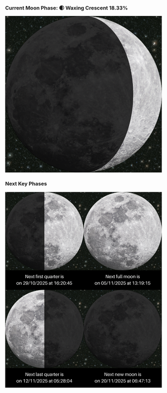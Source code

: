 ### Current Moon Phase: 🌒 Waxing Crescent 18.33%
![Moon Phase](moonphase.png)
### Next Key Phases
![Gallery](gallery.png)